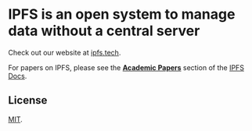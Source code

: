 # IPFS is an open system to manage data without a central server

Check out our website at [ipfs.tech](https://ipfs.tech).

For papers on IPFS, please see the [**Academic Papers**](https://docs.ipfs.tech/concepts/further-reading/academic-papers) section of the [IPFS Docs](https://docs.ipfs.tech).

## License

[MIT](LICENSE).
